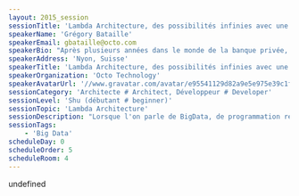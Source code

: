 ```yaml
---
layout: 2015_session
sessionTitle: 'Lambda Architecture, des possibilités infinies avec une transition aisée'
speakerName: 'Grégory Bataille'
speakerEmail: gbataille@octo.com
speakerBio: "Après plusieurs années dans le monde de la banque privée, Grégory travaille aujourd'hui comme architecte chez Octo Technology où il accompagne ses clients dans leurs projets de refonte et/ou d'audit de leurs systèmes. En passionné de technologie, il touche à tout, du back end rails au front end iOS en passant par des applications clients Javascript, sans oublié la programmation fonctionnelle avec Haskell. Il se spécialise aussi sur les problématiques de BigData et de sécurité des systèmes et des applications.\nGrégory s'occupe également du Java User Group de Lausanne et du Hackergarten de Lausanne."
speakerAddress: 'Nyon, Suisse'
speakerTitle: 'Lambda Architecture, des possibilités infinies avec une transition aisée'
speakerOrganization: 'Octo Technology'
speakerAvatarUrl: '//www.gravatar.com/avatar/e95541129d82a9e5e975e39c1fcb8710?size=200&default=mm'
sessionCategory: 'Architecte # Architect, Développeur # Developer'
sessionLevel: 'Shu (débutant # beginner)'
sessionTopic: 'Lambda Architecture'
sessionDescription: "Lorsque l'on parle de BigData, de programmation réactive ou d'autres nouvelles\ntechnologies et nouveaux mouvements, les grandes entreprises sont souvent à la\npeine. D'un côté, les DSI perçoivent la valeur de ces nouvelles technologies\net de ces nouveaux designs ; de l'autre, les SI sont sclérosés par des\nprocessus lourds et il est très difficile, voire impossible, d'y faire entrer\nde nouvelles stacks technologiques.\n\nCette présentation introduira le concept de lambda architecture (type\nd'architecture émergeant dans le monde du big data) et montrera que celle-ci\npeut être mise en place de façon simplifiée dans les grandes DSI. Nous verrons\négalement que ces concepts peuvent être repris dans d'autres contextes que\nceux du big data et ouvrent le SI à de nombreuses possibilités et permettent\nd'envisager sereinement la prochaine vague de croissance.\n"
sessionTags:
    - 'Big Data'
scheduleDay: 0
scheduleOrder: 5
scheduleRoom: 4
---
```


undefined
